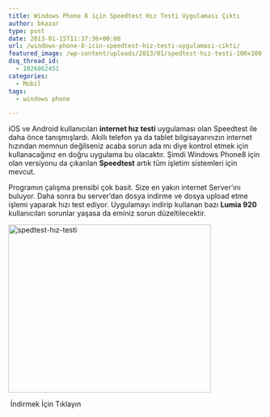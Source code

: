 ```yaml
---
title: Windows Phone 8 için Speedtest Hız Testi Uygulaması Çıktı
author: bkazar
type: post
date: 2013-01-15T11:37:36+00:00
url: /windows-phone-8-icin-speedtest-hiz-testi-uygulamasi-cikti/
featured_image: /wp-content/uploads/2013/01/spedtest-hız-testi-100x100.png
dsq_thread_id:
  - 1026862451
categories:
  - Mobil
tags:
  - windows phone

---
```

iOS ve Android kullanıcıları **internet hız testi** uygulaması olan Speedtest ile daha önce tanışmışlardı. Akıllı telefon ya da tablet bilgisayarınızın internet hızından memnun değilseniz acaba sorun ada mı diye kontrol etmek için kullanacağınız en doğru uygulama bu olacaktır. Şimdi Windows Phone8 için olan versiyonu da çıkarılan **Speedtest** artık tüm işletim sistemleri için mevcut.

Programın çalışma prensibi çok basit. Size en yakın internet Server’ını buluyor. Daha sonra bu server’dan dosya indirme ve dosya upload etme işlemi yaparak hızı test ediyor. Uygulamayı indirip kullanan bazı **Lumia 920** kullanıcıları sorunlar yaşasa da eminiz sorun düzeltilecektir.

<img class="aligncenter size-large wp-image-10929" alt="spedtest-hız-testi" src="https://www.murekkep.org/wp-content/uploads/2013/01/spedtest-hız-testi-400x332.png" width="400" height="332" srcset="https://www.murekkep.org/wp-content/uploads/2013/01/spedtest-hız-testi-400x332.png 400w, https://www.murekkep.org/wp-content/uploads/2013/01/spedtest-hız-testi-50x41.png 50w, https://www.murekkep.org/wp-content/uploads/2013/01/spedtest-hız-testi-120x100.png 120w, https://www.murekkep.org/wp-content/uploads/2013/01/spedtest-hız-testi-240x200.png 240w, https://www.murekkep.org/wp-content/uploads/2013/01/spedtest-hız-testi-367x305.png 367w, https://www.murekkep.org/wp-content/uploads/2013/01/spedtest-hız-testi.png 672w" sizes="(max-width: 400px) 100vw, 400px" /> 

 İndirmek İçin Tıklayın</p> 

</a>